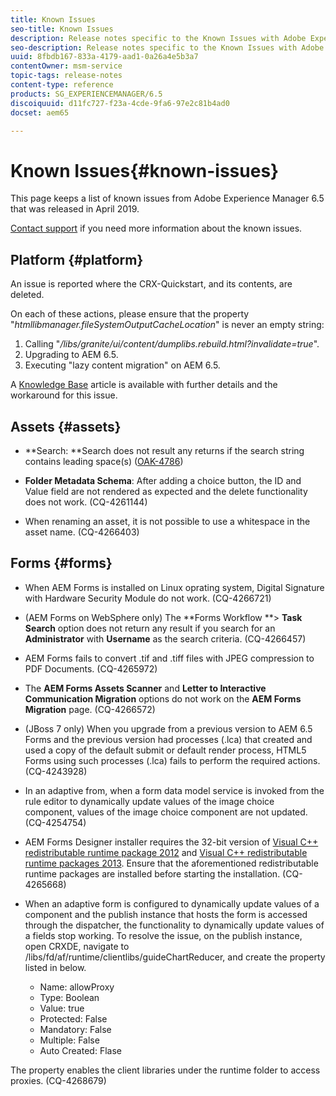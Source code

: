 ```yaml
---
title: Known Issues
seo-title: Known Issues
description: Release notes specific to the Known Issues with Adobe Experience Manager 6.3.
seo-description: Release notes specific to the Known Issues with Adobe Experience Manager 6.3.
uuid: 8fbdb167-833a-4179-aad1-0a26a4e5b3a7
contentOwner: msm-service
topic-tags: release-notes
content-type: reference
products: SG_EXPERIENCEMANAGER/6.5
discoiquuid: d11fc727-f23a-4cde-9fa6-97e2c81b4ad0
docset: aem65

---
```


# Known Issues{#known-issues}

This page keeps a list of known issues from Adobe Experience Manager 6.5 that was released in April 2019.

[Contact support](https://helpx.adobe.com/support/experience-manager.html) if you need more information about the known issues.

## Platform {#platform}

An issue is reported where the CRX-Quickstart, and its contents, are deleted.

On each of these actions, please ensure that the property "*htmllibmanager.fileSystemOutputCacheLocation*" is never an empty string:

1. Calling "*/libs/granite/ui/content/dumplibs.rebuild.html?invalidate=true*".  
2. Upgrading to AEM 6.5.   
3. Executing "lazy content migration" on AEM 6.5.

A [Knowledge Base](https://helpx.adobe.com/experience-manager/kb/avoid-crx-quickstart-deletion-in-aem-6-5.html) article is available with further details and the workaround for this issue.

## Assets {#assets}

* **Search: **Search does not result any returns if the search string contains leading space(s) ([OAK-4786](https://issues.apache.org/jira/browse/OAK-4786))

* **Folder Metadata Schema**: After adding a choice button, the ID and Value field are not rendered as expected and the delete functionality does not work. (CQ-4261144)
* When renaming an asset, it is not possible to use a whitespace in the asset name. (CQ-4266403)

## Forms {#forms}

* When AEM Forms is installed on Linux oprating system, Digital Signature with Hardware Security Module do not work. (CQ-4266721)  
* (AEM Forms on WebSphere only) The **Forms Workflow **&gt; **Task Search** option does not return any result if you search for an **Administrator** with **Username** as the search criteria. (CQ-4266457)  

* AEM Forms fails to convert .tif and .tiff files with JPEG compression to PDF Documents. (CQ-4265972)
* The **AEM Forms Assets Scanner** and **Letter to Interactive Communication Migration** options do not work on the **AEM Forms Migration** page. (CQ-4266572)  

* (JBoss 7 only) When you upgrade from a previous version to AEM 6.5 Forms and the previous version had processes (.lca) that created and used a copy of the default submit or default render process, HTML5 Forms using such processes (.lca) fails to perform the required actions. (CQ-4243928)
* In an adaptive from, when a form data model service is invoked from the rule editor to dynamically update values of the image choice component, values of the image choice component are not updated. (CQ-4254754)  
* AEM Forms Designer installer requires the 32-bit version of [Visual C++ redistributable runtime package 2012](https://support.microsoft.com/en-in/help/2977003/the-latest-supported-visual-c-downloads) and [Visual C++ redistributable runtime packages 2013](https://support.microsoft.com/en-in/help/3179560/update-for-visual-c-2013-and-visual-c-redistributable-package). Ensure that the aforementioned redistributable runtime packages are installed before starting the installation. (CQ-4265668)

* When an adaptive form is configured to dynamically update values of a component and the publish instance that hosts the form is accessed through the dispatcher, the functionality to dynamically update values of a fields stop working. To resolve the issue, on the publish instance, open CRXDE, navigate to /libs/fd/af/runtime/clientlibs/guideChartReducer, and create the property listed in below.

    * Name: allowProxy
    * Type: Boolean
    * Value: true
    * Protected: False
    * Mandatory: False
    * Multiple: False
    * Auto Created: Flase

The property enables the client libraries under the runtime folder to access proxies. (CQ-4268679)

